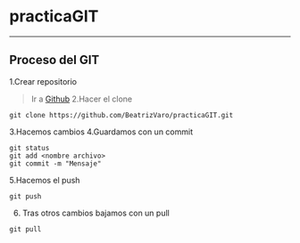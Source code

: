 # practicaGIT

---
## Proceso del GIT
1.Crear repositorio
>Ir a [Github](https://github.com)
2.Hacer el clone
```console
git clone https://github.com/BeatrizVaro/practicaGIT.git
```
3.Hacemos cambios
4.Guardamos con un commit
```console
git status
git add <nombre archivo>
git commit -m "Mensaje"
```
5.Hacemos el push
```console
git push
```
6. Tras otros cambios bajamos con un pull
```console
git pull
```